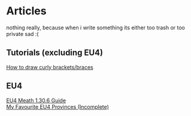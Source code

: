 # Articles

nothing really, because when i write something its either too trash or too private sad :\(

## Tutorials (excluding EU4)
[How to draw curly brackets/braces](curlybrackets.md)
## EU4
[EU4 Meath 1.30.6 Guide](meath30guide.md) \
[My Favourite EU4 Provinces (Incomplete)](favouriteeu4province.md)

